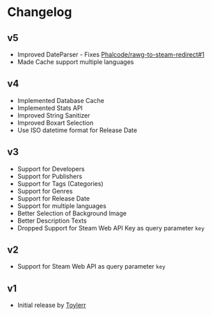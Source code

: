 # Changelog

## v5

- Improved DateParser - Fixes [Phalcode/rawg-to-steam-redirect#1](https://github.com/Phalcode/rawg-to-steam-redirect/issues/1)
- Made Cache support multiple languages

## v4

- Implemented Database Cache
- Implemented Stats API
- Improved String Sanitizer
- Improved Boxart Selection
- Use ISO datetime format for Release Date

## v3

- Support for Developers
- Support for Publishers
- Support for Tags (Categories)
- Support for Genres
- Support for Release Date
- Support for multiple languages
- Better Selection of Background Image
- Better Description Texts
- Dropped Support for Steam Web API Key as query parameter `key`

## v2

- Support for Steam Web API as query parameter `key`

## v1

- Initial release by [Toylerr](https://github.com/Toylerrr)
